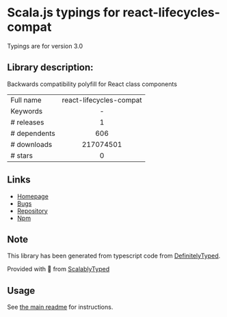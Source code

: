
# Scala.js typings for react-lifecycles-compat

Typings are for version 3.0

## Library description:
Backwards compatibility polyfill for React class components

|                    |                 |
| ------------------ | :-------------: |
| Full name          | react-lifecycles-compat |
| Keywords           | - |
| # releases         | 1 |
| # dependents       | 606 |
| # downloads        | 217074501 |
| # stars            | 0 |

## Links
- [Homepage](https://github.com/reactjs/react-lifecycles-compat#readme)
- [Bugs](https://github.com/reactjs/react-lifecycles-compat/issues)
- [Repository](https://github.com/reactjs/react-lifecycles-compat)
- [Npm](https://www.npmjs.com/package/react-lifecycles-compat)
    


## Note
This library has been generated from typescript code from [DefinitelyTyped](https://definitelytyped.org).

Provided with :purple_heart: from [ScalablyTyped](https://github.com/oyvindberg/ScalablyTyped)

## Usage
See [the main readme](../../readme.md) for instructions.


